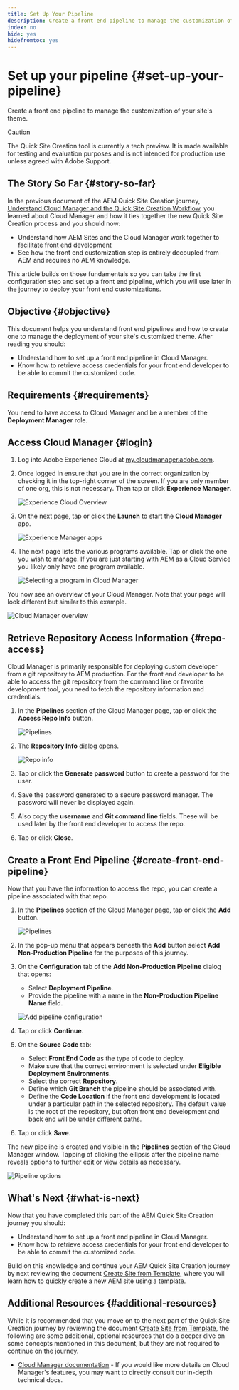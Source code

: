 ```yaml
---
title: Set Up Your Pipeline
description: Create a front end pipeline to manage the customization of your site's theme.
index: no
hide: yes
hidefromtoc: yes
---
```


# Set up your pipeline {#set-up-your-pipeline}

Create a front end pipeline to manage the customization of your site's theme.

>[!CAUTION]
>
>The Quick Site Creation tool is currently a tech preview. It is made available for testing and evaluation purposes and is not intended for production use unless agreed with Adobe Support.

## The Story So Far {#story-so-far}

In the previous document of the AEM Quick Site Creation journey, [Understand Cloud Manager and the Quick Site Creation Workflow,](cloud-manager.md) you learned about Cloud Manager and how it ties together the new Quick Site Creation process and you should now:

* Understand how AEM Sites and the Cloud Manager work together to facilitate front end development
* See how the front end customization step is entirely decoupled from AEM and requires no AEM knowledge.

This article builds on those fundamentals so you can take the first configuration step and set up a front end pipeline, which you will use later in the journey to deploy your front end customizations.

## Objective {#objective}

This document helps you understand front end pipelines and how to create one to manage the deployment of your site's customized theme. After reading you should:

* Understand how to set up a front end pipeline in Cloud Manager.
* Know how to retrieve access credentials for your front end developer to be able to commit the customized code.

## Requirements {#requirements}

You need to have access to Cloud Manager and be a member of the **Deployment Manager** role.

## Access Cloud Manager {#login}

1. Log into Adobe Experience Cloud at [my.cloudmanager.adobe.com](https://my.cloudmanager.adobe.com/).

1. Once logged in ensure that you are in the correct organization by checking it in the top-right corner of the screen. If you are only member of one org, this is not necessary. Then tap or click **Experience Manager**.

   ![Experience Cloud Overview](assets/experience-cloud-overview.png)

1. On the next page, tap or click the **Launch** to start the **Cloud Manager** app.

   ![Experience Manager apps](assets/experience-manager-apps.png)

1. The next page lists the various programs available. Tap or click the one you wish to manage. If you are just starting with AEM as a Cloud Service you likely only have one program available.

   ![Selecting a program in Cloud Manager](assets/cloud-manager-select-program.png)

You now see an overview of your Cloud Manager. Note that your page will look different but similar to this example.

![Cloud Manager overview](assets/cloud-manager-overview.png)

## Retrieve Repository Access Information {#repo-access}

Cloud Manager is primarily responsible for deploying custom developer from a git repository to AEM production. For the front end developer to be able to access the git repository from the command line or favorite development tool, you need to fetch the repository information and credentials.

1. In the **Pipelines** section of the Cloud Manager page, tap or click the **Access Repo Info** button.

   ![Pipelines](assets/pipelines-repo-info.png)

1. The **Repository Info** dialog opens.

   ![Repo info](assets/repo-info.png)

1. Tap or click the **Generate password** button to create a password for the user.

1. Save the password generated to a secure password manager. The password will never be displayed again.

1. Also copy the **username** and **Git command line** fields. These will be used later by the front end developer to access the repo.

1. Tap or click **Close**.

## Create a Front End Pipeline {#create-front-end-pipeline}

Now that you have the information to access the repo, you can create a pipeline associated with that repo.

1. In the **Pipelines** section of the Cloud Manager page, tap or click the **Add** button.

   ![Pipelines](assets/pipelines-add.png)

1. In the pop-up menu that appears beneath the **Add** button select **Add Non-Production Pipeline** for the purposes of this journey.

1. On the **Configuration** tab of the **Add Non-Production Pipeline** dialog that opens:
   * Select **Deployment Pipeline**.
   * Provide the pipeline with a name in the **Non-Production Pipeline Name** field.

   ![Add pipeline configuration](assets/add-pipeline-configuration.png)

1. Tap or click **Continue**.

1. On the **Source Code** tab:
   * Select **Front End Code** as the type of code to deploy.
   * Make sure that the correct environment is selected under **Eligible Deployment Environments**.
   * Select the correct **Repository**.
   * Define which **Git Branch** the pipeline should be associated with.
   * Define the **Code Location** if the front end development is located under a particular path in the selected repository. The default value is the root of the repository, but often front end development and back end will be under different paths.

1. Tap or click **Save**.

The new pipeline is created and visible in the **Pipelines** section of the Cloud Manager window. Tapping of clicking the ellipsis after the pipeline name reveals options to further edit or view details as necessary.

![Pipeline options](assets/new-pipeline.png)

## What's Next {#what-is-next}

Now that you have completed this part of the AEM Quick Site Creation journey you should:

* Understand how to set up a front end pipeline in Cloud Manager.
* Know how to retrieve access credentials for your front end developer to be able to commit the customized code.

Build on this knowledge and continue your AEM Quick Site Creation journey by next reviewing the document [Create Site from Template,](create-site.md) where you will learn how to quickly create a new AEM site using a template.

## Additional Resources {#additional-resources}

While it is recommended that you move on to the next part of the Quick Site Creation journey by reviewing the document [Create Site from Template,](create-site.md) the following are some additional, optional resources that do a deeper dive on some concepts mentioned in this document, but they are not required to continue on the journey.

* [Cloud Manager documentation](https://experienceleague.adobe.com/docs/experience-manager-cloud-service/onboarding/onboarding-concepts/cloud-manager-introduction.html) - If you would like more details on Cloud Manager's features, you may want to directly consult our in-depth technical docs.
